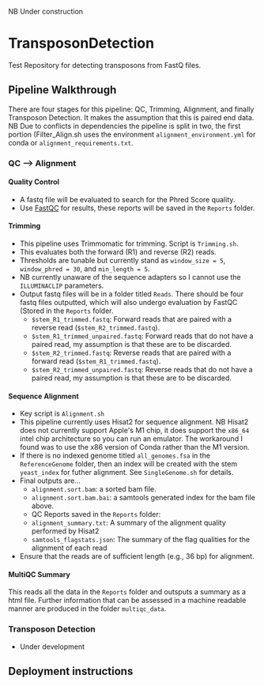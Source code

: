 NB Under construction
# TransposonDetection
Test Repository for detecting transposons from FastQ files.

## Pipeline Walkthrough
There are four stages for this pipeline: QC, Trimming, Alignment, and finally Transposon Detection. It makes the assumption that this is paired end data. NB Due to conflicts in dependencies the pipeline is split in two, the first portion (Filter_Align.sh uses the environment `alignment_environment.yml` for conda or `alignment_requirements.txt`.
### QC --> Alignment
#### Quality Control
* A fastq file will be evaluated to search for the Phred Score quality.
* Use [FastQC](https://github.com/s-andrews/FastQC) for results, these reports will be saved in the `Reports` folder.
#### Trimming
* This pipeline uses Trimmomatic for trimming. Script is `Trimming.sh`.
* This evaluates both the forward (R1) and reverse (R2) reads.
* Thresholds are tunable but currently stand as `window_size = 5`, `window_phred = 30`, and `min_length = 5`.
* NB currently unaware of the sequence adapters so I cannot use the `ILLUMINACLIP` parameters.
* Output fastq files will be in a folder titled `Reads`. There should be four fastq files outputted, which will also undergo evaluation by FastQC (Stored in the `Reports` folder.
  * `$stem_R1_trimmed.fastq`: Forward reads that are paired with a reverse read (`$stem_R2_trimmed.fastq`).
  * `$stem_R1_trimmed_unpaired.fastq`: Forward reads that do not have a paired read, my assumption is that these are to be discarded.
  * `$stem_R2_trimmed.fastq`: Reverse reads that are paired with a forward read (`$stem_R1_trimmed.fastq`).
  * `$stem_R2_trimmed_unpaired.fastq`: Reverse reads that do not have a paired read, my assumption is that these are to be discarded.
#### Sequence Alignment
* Key script is `Alignment.sh`
* This pipeline currently uses Hisat2 for sequence alignment. NB Hisat2 does not currently support Apple's M1 chip, it does support the `x86_64` intel chip architecture so you can run an emulator. The workaround I found was to use the x86 version of Conda rather than the M1 version.
* If there is no indexed genome titled `all_genomes.fsa` in the `ReferenceGenome` folder, then an index will be created with the stem `yeast_index` for futher alignment. See `SingleGenome.sh` for details.
* Final outputs are...
  *   `alignment.sort.bam`: a sorted bam file.
  *   `alignment.sort.bam.bai`: a samtools generated index for the bam file above.
  *   QC Reports saved in the `Reports` folder:
    * `alignment_summary.txt`: A summary of the alignment quality performed by Hisat2
    * `samtools_flagstats.json`: The summary of the flag qualities for the alignment of each read
* Ensure that the reads are of sufficient length (e.g., 36 bp) for alignment.
#### MultiQC Summary
This reads all the data in the `Reports` folder and outsputs a summary as a html file. Further information that can be assessed in a machine readable manner are produced in the folder `multiqc_data`.
### Transposon Detection
* Under development

## Deployment instructions
